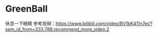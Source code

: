 # GreenBall
休息一下眼睛
参考视频：https://www.bilibili.com/video/BV1bK411n7ej/?spm_id_from=333.788.recommend_more_video.2